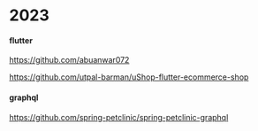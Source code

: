 # 2023

#### flutter 
https://github.com/abuanwar072

https://github.com/utpal-barman/uShop-flutter-ecommerce-shop

#### graphql
https://github.com/spring-petclinic/spring-petclinic-graphql
